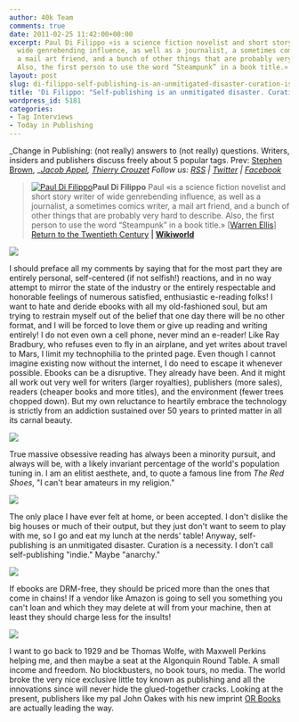 ```yaml
---
author: 40k Team
comments: true
date: 2011-02-25 11:42:00+00:00
excerpt: Paul Di Filippo «is a science fiction novelist and short story writer of
  wide genrebending influence, as well as a journalist, a sometimes comics writer,
  a mail art friend, and a bunch of other things that are probably very hard to describe.
  Also, the first person to use the word “Steampunk” in a book title.»
layout: post
slug: di-filippo-self-publishing-is-an-unmitigated-disaster-curation-is-a-necessity
title: 'Di Filippo: "Self-publishing is an unmitigated disaster. Curation is a necessity."'
wordpress_id: 5181
categories:
- Tag Interviews
- Today in Publishing
---
```


_Change in Publishing: (not really) answers to (not really) questions.
Writers, insiders and publishers discuss freely about 5 popular tags.
Prev: [Stephen Brown](http://www.40kbooks.com/?p=4801), __[Jacob Appel](http://www.40kbooks.com/?p=4928), [Thierry Crouzet](http://www.40kbooks.com/?p=5086)
Follow us: [RSS](http://www.40kbooks.com/?feed=rss2) | [Twitter](http://twitter.com/#!/40kBooks) | [Facebook](http://www.facebook.com/40kbooks)_


> [![Paul Di Filippo](http://www.40kbooks.com/wp-content/uploads/2010/07/Paul-Di-Filippo.jpg)](http://www.40kbooks.com/?attachment_id=307)**Paul Di Filippo**
Paul «is a science fiction novelist and short story writer of wide genrebending influence, as well as a journalist, a sometimes comics writer, a mail art friend, and a bunch of other things that are probably very hard to describe. Also, the first person to use the word “Steampunk” in a book title.» [[Warren Ellis](http://www.warrenellis.com/?p=11749)]
[Return to the Twentieth Century](http://www.amazon.com/Return-Twentieth-Century-ebook/dp/B004IWQVM2/ref=cm_lmf_tit_2) **| [Wikiworld](http://www.amazon.com/Wikiworld-ebook/dp/B0047T7OWM/ref=cm_lmf_tit_7)**


[![](http://www.40kbooks.com/wp-content/uploads/tagebook.jpg)](http://www.40kbooks.com/?attachment_id=4810)

I should preface all my comments by saying that for the most part they are entirely personal, self-centered (if not selfish!) reactions, and in no way attempt to mirror the state of the industry or the entirely respectable and honorable feelings of numerous satisfied, enthusiastic e-reading folks!
I want to hate and deride ebooks with all my old-fashioned soul, but am trying to restrain myself out of the belief that one day there will be no other format, and I will be forced to love them or give up reading and writing entirely!
I do not even own a cell phone, never mind an e-reader! Like Ray Bradbury, who refuses even to fly in an airplane, and yet writes about travel to Mars, I limit my technophilia to the printed page. Even though I cannot imagine existing now without the internet, I do need to escape it whenever possible.
Ebooks can be a disruptive. They already have been. And it might all work out very well for writers (larger royalties), publishers (more sales), readers (cheaper books and more titles), and the environment (fewer trees chopped down). But my own reluctance to heartily embrace the technology is strictly from an addiction sustained over 50 years to printed matter in all its carnal beauty.

[![](http://www.40kbooks.com/wp-content/uploads/tag-future.jpg)](http://www.40kbooks.com/?attachment_id=4815)

True massive obsessive reading has always been a minority pursuit, and always will be, with a likely invariant percentage of the world's population tuning in. I am an elitist aesthete, and, to quote a famous line from _The Red Shoes_, "I can't bear amateurs in my religion."

[![](http://www.40kbooks.com/wp-content/uploads/tag-indie.jpg)](http://www.40kbooks.com/?attachment_id=4818)

The only place I have ever felt at home, or been accepted. I don't dislike the big houses or much of their output, but they just don't want to seem to play with me, so I go and eat my lunch at the nerds' table!
Anyway, self-publishing is an unmitigated disaster. Curation is a necessity. I don't call self-publishing "indie." Maybe "anarchy."

[![](http://www.40kbooks.com/wp-content/uploads/tag-prices.jpg)](http://www.40kbooks.com/?attachment_id=4821)

If ebooks are DRM-free, they should be priced more than the ones that come in chains!
If a vendor like Amazon is going to sell you something you can't loan and which they may delete at will from your machine, then at least they should charge less for the insults!

[![](http://www.40kbooks.com/wp-content/uploads/tag-innovation.jpg)](http://www.40kbooks.com/?attachment_id=4828)

I want to go back to 1929 and be Thomas Wolfe, with Maxwell Perkins helping me, and then maybe a seat at the Algonquin Round Table. A small income and freedom. No blockbusters, no book tours, no media. The world broke the very nice exclusive little toy known as publishing and all the innovations since will never hide the glued-together cracks.
Looking at the present, publishers like my pal John Oakes with his new imprint [OR Books](http://www.orbooks.com/) are actually leading the way.
